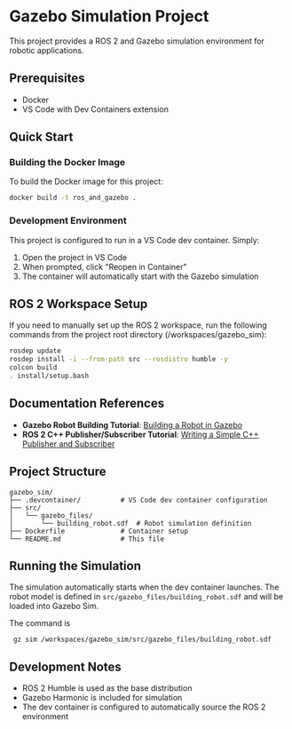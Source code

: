 # Gazebo Simulation Project

This project provides a ROS 2 and Gazebo simulation environment for robotic applications.

## Prerequisites

- Docker
- VS Code with Dev Containers extension

## Quick Start

### Building the Docker Image

To build the Docker image for this project:

```bash
docker build -t ros_and_gazebo .
```

### Development Environment

This project is configured to run in a VS Code dev container. Simply:

1. Open the project in VS Code
2. When prompted, click "Reopen in Container"
3. The container will automatically start with the Gazebo simulation

## ROS 2 Workspace Setup

If you need to manually set up the ROS 2 workspace, run the following commands from the project root directory (/workspaces/gazebo_sim):

```bash
rosdep update
rosdep install -i --from-path src --rosdistro humble -y
colcon build 
. install/setup.bash
```

## Documentation References

- **Gazebo Robot Building Tutorial**: [Building a Robot in Gazebo](https://gazebosim.org/docs/harmonic/building_robot/)
- **ROS 2 C++ Publisher/Subscriber Tutorial**: [Writing a Simple C++ Publisher and Subscriber](https://docs.ros.org/en/foxy/Tutorials/Beginner-Client-Libraries/Writing-A-Simple-Cpp-Publisher-And-Subscriber.html)

## Project Structure

```
gazebo_sim/
├── .devcontainer/          # VS Code dev container configuration
├── src/
│   └── gazebo_files/
│       └── building_robot.sdf  # Robot simulation definition
├── Dockerfile              # Container setup
└── README.md               # This file
```

## Running the Simulation

The simulation automatically starts when the dev container launches. The robot model is defined in `src/gazebo_files/building_robot.sdf` and will be loaded into Gazebo Sim.

The command is
```
 gz sim /workspaces/gazebo_sim/src/gazebo_files/building_robot.sdf
```

## Development Notes

- ROS 2 Humble is used as the base distribution
- Gazebo Harmonic is included for simulation
- The dev container is configured to automatically source the ROS 2 environment